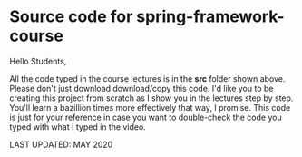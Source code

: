 # Source code for spring-framework-course

Hello Students,

All the code typed in the course lectures is in the <strong>src</strong> folder shown above. Please don't just download download/copy this code. I'd like you to be creating this project from scratch as I show you in the lectures step by step. You'll learn a bazillion times more effectively that way, I promise. This code is just for your reference in case you want to double-check the code you typed with what I typed in the video. 


LAST UPDATED: MAY 2020
